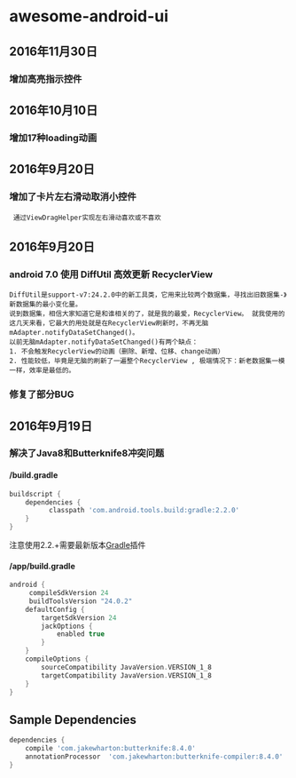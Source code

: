 # awesome-android-ui

## 2016年11月30日

### 增加高亮指示控件

## 2016年10月10日

### 增加17种loading动画
     

## 2016年9月20日

###  增加了卡片左右滑动取消小控件
     通过ViewDragHelper实现左右滑动喜欢或不喜欢

## 2016年9月20日

### android 7.0 使用 DiffUtil 高效更新 RecyclerView
    DiffUtil是support-v7:24.2.0中的新工具类，它用来比较两个数据集，寻找出旧数据集-》新数据集的最小变化量。 
    说到数据集，相信大家知道它是和谁相关的了，就是我的最爱，RecyclerView。 就我使用的这几天来看，它最大的用处就是在RecyclerView刷新时，不再无脑mAdapter.notifyDataSetChanged()。 
    以前无脑mAdapter.notifyDataSetChanged()有两个缺点：
    1. 不会触发RecyclerView的动画（删除、新增、位移、change动画）
    2. 性能较低，毕竟是无脑的刷新了一遍整个RecyclerView , 极端情况下：新老数据集一模一样，效率是最低的。
### 修复了部分BUG

## 2016年9月19日

### 解决了Java8和Butterknife8冲突问题

#### /build.gradle
```groovy
buildscript {
    dependencies {
          classpath 'com.android.tools.build:gradle:2.2.0'
    }
}
```
 注意使用2.2.+需要最新版本[Gradle](http://www.javadoc.io/doc/com.android.tools.build/gradle/)插件
#### /app/build.gradle
```groovy
android {
     compileSdkVersion 24
     buildToolsVersion "24.0.2"
    defaultConfig {
        targetSdkVersion 24
        jackOptions {
            enabled true
        }
    }
    compileOptions {
        sourceCompatibility JavaVersion.VERSION_1_8
        targetCompatibility JavaVersion.VERSION_1_8
    }
}
```

## Sample Dependencies
```groovy
dependencies {
    compile 'com.jakewharton:butterknife:8.4.0'
    annotationProcessor  'com.jakewharton:butterknife-compiler:8.4.0'
}
```